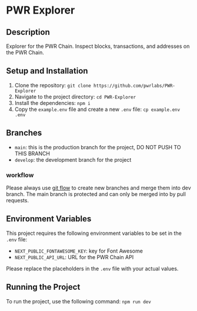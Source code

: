 # PWR Explorer

## Description

Explorer for the PWR Chain.
Inspect blocks, transactions, and addresses on the PWR Chain.

## Setup and Installation

1. Clone the repository: `git clone https://github.com/pwrlabs/PWR-Explorer`
2. Navigate to the project directory: `cd PWR-Explorer`
3. Install the dependencies: `npm i`
4. Copy the `example.env` file and create a new `.env` file: `cp example.env .env`

## Branches

-   `main`: this is the production branch for the project, DO NOT PUSH TO THIS BRANCH
-   `develop`: the development branch for the project

### workflow

Please always use [git flow](https://www.atlassian.com/git/tutorials/comparing-workflows/gitflow-workflow#:~:text=%C2%BFQu%C3%A9%20es%20Gitflow%3F,vez%20y%20quien%20lo%20populariz%C3%B3.) to create new branches and merge them into dev branch. The main branch is protected and can only be merged into by pull requests.

## Environment Variables

This project requires the following environment variables to be set in the `.env` file:

-   `NEXT_PUBLIC_FONTAWESOME_KEY`: key for Font Awesome
-   `NEXT_PUBLIC_API_URL`: URL for the PWR Chain API

Please replace the placeholders in the `.env` file with your actual values.

## Running the Project

To run the project, use the following command: `npm run dev`

